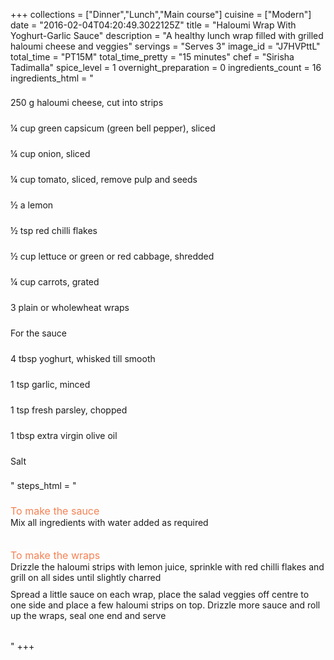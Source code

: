 +++
collections = ["Dinner","Lunch","Main course"]
cuisine = ["Modern"]
date = "2016-02-04T04:20:49.3022125Z"
title = "Haloumi Wrap With Yoghurt-Garlic Sauce"
description = "A healthy lunch wrap filled with grilled haloumi cheese and veggies"
servings = "Serves 3"
image_id = "J7HVPttL"
total_time = "PT15M"
total_time_pretty = "15 minutes"
chef = "Sirisha Tadimalla"
spice_level = 1
overnight_preparation = 0
ingredients_count = 16
ingredients_html = "<ul style='padding-left: 0; list-style: none;'><li itemprop='recipeIngredient' style='margin: 8px 0px;padding: 8px 0px;'>250 g haloumi cheese, cut into strips</li><li itemprop='recipeIngredient' style='margin: 8px 0px;padding: 8px 0px;'>¼ cup green capsicum (green bell pepper), sliced</li><li itemprop='recipeIngredient' style='margin: 8px 0px;padding: 8px 0px;'>¼ cup onion, sliced</li><li itemprop='recipeIngredient' style='margin: 8px 0px;padding: 8px 0px;'>¼ cup tomato, sliced, remove pulp and seeds</li><li itemprop='recipeIngredient' style='margin: 8px 0px;padding: 8px 0px;'>½ a lemon</li><li itemprop='recipeIngredient' style='margin: 8px 0px;padding: 8px 0px;'>½ tsp red chilli flakes</li><li itemprop='recipeIngredient' style='margin: 8px 0px;padding: 8px 0px;'>½ cup lettuce or green or red cabbage, shredded</li><li itemprop='recipeIngredient' style='margin: 8px 0px;padding: 8px 0px;'>¼ cup carrots, grated</li><li itemprop='recipeIngredient' style='margin: 8px 0px;padding: 8px 0px;'>3 plain or wholewheat wraps</li><li itemprop='recipeIngredient' style='margin: 8px 0px;padding: 8px 0px;'>For the sauce</li><li itemprop='recipeIngredient' style='margin: 8px 0px;padding: 8px 0px;'>4 tbsp yoghurt, whisked till smooth</li><li itemprop='recipeIngredient' style='margin: 8px 0px;padding: 8px 0px;'>1 tsp garlic, minced</li><li itemprop='recipeIngredient' style='margin: 8px 0px;padding: 8px 0px;'>1 tsp fresh parsley, chopped</li><li itemprop='recipeIngredient' style='margin: 8px 0px;padding: 8px 0px;'>1 tbsp extra virgin olive oil</li><li itemprop='recipeIngredient' style='margin: 8px 0px;padding: 8px 0px;'>Salt</li></ul>"
steps_html = "<ol style='list-style: none inside; padding-left: 0px;'><li style='list-style: none; margin: 8px 0px;padding: 8px 0px;'><span style='font-size: medium; color: #f78153;'>To make the sauce</span><ol style='list-style: none inside; padding-left: 0px;'><li style='padding-bottom: 10px;'><i class='step-track-icon fa fa-square-o'></i><span class='step-text' itemprop='recipeInstructions'>Mix all ingredients with water added as required</span></li></ol></li><li style='list-style: none; margin: 8px 0px;padding: 8px 0px;'><span style='font-size: medium; color: #f78153;'>To make the wraps</span><ol style='list-style: none inside; padding-left: 0px;'><li style='padding-bottom: 10px;'><i class='step-track-icon fa fa-square-o'></i><span class='step-text' itemprop='recipeInstructions'>Drizzle the haloumi strips with lemon juice, sprinkle with red chilli flakes and grill on all sides until slightly charred</span></li><li style='padding-bottom: 10px;'><i class='step-track-icon fa fa-square-o'></i><span class='step-text' itemprop='recipeInstructions'>Spread a little sauce on each wrap, place the salad veggies off centre to one side and place a few haloumi strips on top. Drizzle more sauce and roll up the wraps, seal one end and serve</span></li></ol></li></ol>"
+++
